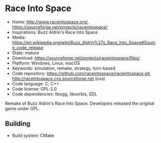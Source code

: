 # Race Into Space

- Home: http://www.raceintospace.org/, https://sourceforge.net/projects/raceintospace/
- Inspirations: Buzz Aldrin's Race Into Space
- Media: https://en.wikipedia.org/wiki/Buzz_Aldrin%27s_Race_Into_Space#Source_code_release
- State: mature
- Download: https://sourceforge.net/projects/raceintospace/files/
- Platform: Windows, Linux, macOS
- Keywords: simulation, remake, strategy, turn-based
- Code repository: https://github.com/raceintospace/raceintospace.git, http://raceintospace.cvs.sourceforge.net (cvs)
- Code language: C, C++
- Code license: GPL-2.0
- Code dependencies: libogg, libvorbis, SDL

Remake of Buzz Aldrin's Race Into Space.
Developers released the original game under GPL.

## Building

- Build system: CMake
